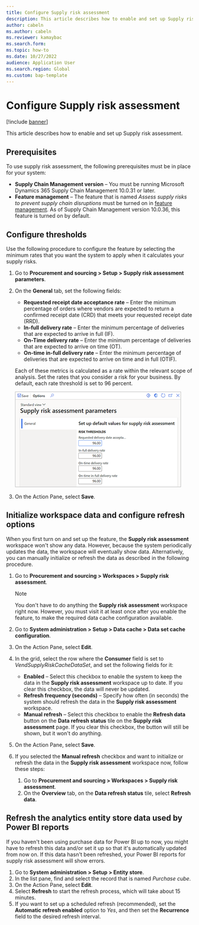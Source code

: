 ```yaml
---
title: Configure Supply risk assessment
description: This article describes how to enable and set up Supply risk assessment.
author: cabeln
ms.author: cabeln
ms.reviewer: kamaybac
ms.search.form: 
ms.topic: how-to 
ms.date: 10/27/2022 
audience: Application User
ms.search.region: Global
ms.custom: bap-template
---
```


# Configure Supply risk assessment

[!include [banner](../includes/banner.md)]

This article describes how to enable and set up Supply risk assessment.

## Prerequisites

To use supply risk assessment, the following prerequisites must be in place for your system:

- **Supply Chain Management version** – You must be running Microsoft Dynamics 365 Supply Chain Management 10.0.31 or later.
- **Feature management** – The feature that is named *Assess supply risks to prevent supply chain disruptions* must be turned on in [feature management](../../fin-ops-core/fin-ops/get-started/feature-management/feature-management-overview.md). As of Supply Chain Management version 10.0.36, this feature is turned on by default.

## Configure thresholds

Use the following procedure to configure the feature by selecting the minimum rates that you want the system to apply when it calculates your supply risks.

1. Go to **Procurement and sourcing \> Setup \> Supply risk assessment parameters**.
1. On the **General** tab, set the following fields:

    - **Requested receipt date acceptance rate** – Enter the minimum percentage of orders where vendors are expected to return a confirmed receipt date (CRD) that meets your requested receipt date (RRD).
    - **In-full delivery rate** – Enter the minimum percentage of deliveries that are expected to arrive in full (IF).
    - **On-Time delivery rate** – Enter the minimum percentage of deliveries that are expected to arrive on time (OT).
    - **On-time in-full delivery rate** – Enter the minimum percentage of deliveries that are expected to arrive on time and in full (OTIF).

    Each of these metrics is calculated as a rate within the relevant scope of analysis. Set the rates that you consider a risk for your business. By default, each rate threshold is set to 96 percent.

    ![General tab of the Supply risk assessment parameters page.](media/sra-parameters-general.png "General tab of the Supply risk assessment parameters page")

1. On the Action Pane, select **Save**.

## Initialize workspace data and configure refresh options

When you first turn on and set up the feature, the **Supply risk assessment** workspace won't show any data. However, because the system periodically updates the data, the workspace will eventually show data. Alternatively, you can manually initialize or refresh the data as described in the following procedure.

1. Go to **Procurement and sourcing \> Workspaces \> Supply risk assessment**. 

    > [!NOTE]
    > You don't have to do anything the **Supply risk assessment** workspace right now. However, you must visit it at least once after you enable the feature, to make the required data cache configuration available.

1. Go to **System administration \> Setup \> Data cache \> Data set cache configuration**.
1. On the Action Pane, select **Edit**.
1. In the grid, select the row where the **Consumer** field is set to *VendSupplyRiskCacheDataSet*, and set the following fields for it:

    - **Enabled** – Select this checkbox to enable the system to keep the data in the **Supply risk assessment** workspace up to date. If you clear this checkbox, the data will never be updated.
    - **Refresh frequency (seconds)** – Specify how often (in seconds) the system should refresh the data in the **Supply risk assessment** workspace.
    - **Manual refresh** – Select this checkbox to enable the **Refresh data** button on the  **Data refresh status** tile on the **Supply risk assessment** page. If you clear this checkbox, the button will still be shown, but it won't do anything.

1. On the Action Pane, select **Save**.
1. If you selected the **Manual refresh** checkbox and want to initialize or refresh the data in the **Supply risk assessment** workspace now, follow these steps:

    1. Go to **Procurement and sourcing \> Workspaces \> Supply risk assessment**.
    2. On the **Overview** tab, on the **Data refresh status** tile, select **Refresh data**.

## Refresh the analytics entity store data used by Power BI reports

If you haven't been using purchase data for Power BI up to now, you might have to refresh this data and/or set it up so that it's automatically updated from now on. If this data hasn't been refreshed, your Power BI reports for supply risk assessment will show errors.

1. Go to **System administration \> Setup \> Entity store**.
1. In the list pane, find and select the record that is named *Purchase cube*.
1. On the Action Pane, select **Edit**.
1. Select **Refresh** to start the refresh process, which will take about 15 minutes.
1. If you want to set up a scheduled refresh (recommended), set the **Automatic refresh enabled** option to *Yes*, and then set the **Recurrence** field to the desired refresh interval.
